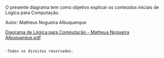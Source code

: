 O presente diagrama tem como objetivo explicar os conteúdos iniciais de Lógica para Computação.



Autor: Matheus Nogueira Albuquerque

[Diagrama de Lógica para Computação - Matheus Nogueira Albuquerque.pdf](https://github.com/Nogz04/Logica-Para-Computacao/files/15155701/Diagrama.de.Logica.para.Computacao.-.Matheus.Nogueira.Albuquerque.pdf)

                                                                                -Todos os direitos reservados.

